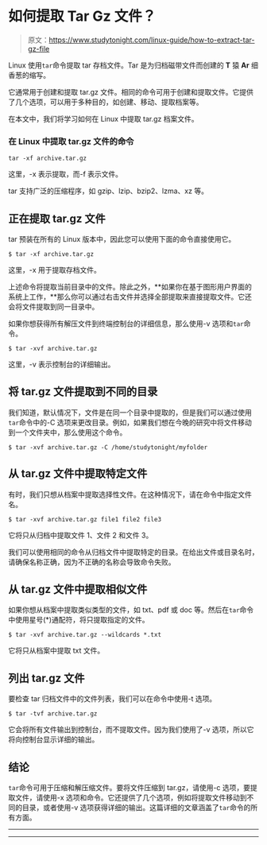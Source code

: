 # 如何提取 Tar Gz 文件？

> 原文：<https://www.studytonight.com/linux-guide/how-to-extract-tar-gz-file>

Linux 使用`tar`命令提取 tar 存档文件。Tar 是为归档磁带文件而创建的 **T** 猿 **Ar** 细香葱的缩写。

它通常用于创建和提取 tar.gz 文件。相同的命令可用于创建和提取文件。它提供了几个选项，可以用于多种目的，如创建、移动、提取档案等。

在本文中，我们将学习如何在 Linux 中提取 tar.gz 档案文件。

### 在 Linux 中提取 tar.gz 文件的命令

```
tar -xf archive.tar.gz
```

这里，-x 表示提取，而-f 表示文件。

tar 支持广泛的压缩程序，如 gzip、lzip、bzip2、lzma、xz 等。

## 正在提取 tar.gz 文件

tar 预装在所有的 Linux 版本中，因此您可以使用下面的命令直接使用它。

```
$ tar -xf archive.tar.gz
```

这里，-x 用于提取存档文件。

上述命令将提取当前目录中的文件。除此之外，**如果你在基于图形用户界面的系统上工作，**那么你可以通过右击文件并选择全部提取来直接提取文件。它还会将文件提取到同一目录中。

如果你想获得所有解压文件到终端控制台的详细信息，那么使用-v 选项和`tar`命令。

```
$ tar -xvf archive.tar.gz
```

这里，-v 表示控制台的详细输出。

## 将 tar.gz 文件提取到不同的目录

我们知道，默认情况下，文件是在同一个目录中提取的，但是我们可以通过使用`tar`命令中的-C 选项来更改目录。例如，如果我们想在今晚的研究中将文件移动到一个文件夹中，那么使用这个命令。

```
$ tar -xvf archive.tar.gz -C /home/studytonight/myfolder
```

## 从 tar.gz 文件中提取特定文件

有时，我们只想从档案中提取选择性文件。在这种情况下，请在命令中指定文件名。

```
$ tar -xvf archive.tar.gz file1 file2 file3
```

它将只从归档中提取文件 1、文件 2 和文件 3。

我们可以使用相同的命令从归档文件中提取特定的目录。在给出文件或目录名时，请确保名称正确，因为不正确的名称会导致命令失败。

## 从 tar.gz 文件中提取相似文件

如果你想从档案中提取类似类型的文件，如 txt、pdf 或 doc 等。然后在`tar`命令中使用星号(*)通配符，将只提取指定的文件。

```
$ tar -xvf archive.tar.gz --wildcards *.txt
```

它将只从档案中提取 txt 文件。

## 列出 tar.gz 文件

要检查 tar 归档文件中的文件列表，我们可以在命令中使用-t 选项。

```
$ tar -tvf archive.tar.gz
```

它会将所有文件输出到控制台，而不提取文件。因为我们使用了-v 选项，所以它将向控制台显示详细的输出。

## 结论

`tar`命令可用于压缩和解压缩文件。要将文件压缩到 tar.gz，请使用-c 选项，要提取文件，请使用-x 选项和命令。它还提供了几个选项，例如将提取文件移动到不同的目录，或者使用-v 选项获得详细的输出。这篇详细的文章涵盖了`tar`命令的所有方面。

* * *

* * *